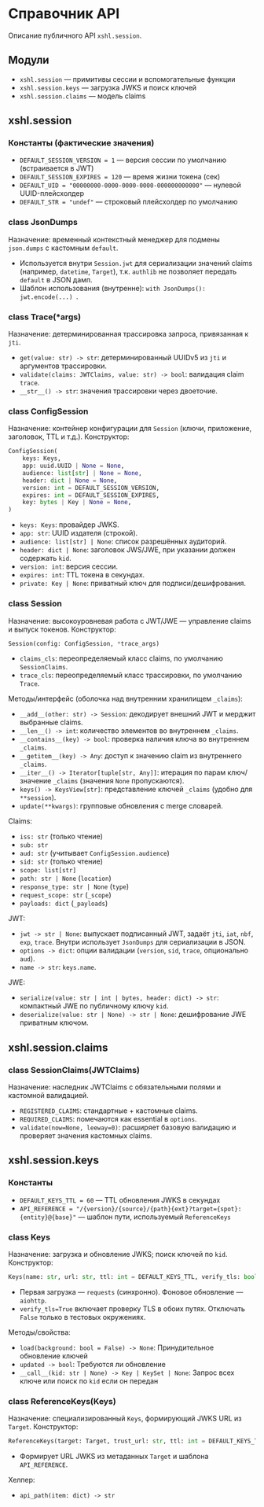 # Справочник API

Описание публичного API `xshl.session`.

## Модули
- `xshl.session` — примитивы сессии и вспомогательные функции
- `xshl.session.keys` — загрузка JWKS и поиск ключей
- `xshl.session.claims` — модель claims

## xshl.session

### Константы (фактические значения)
- `DEFAULT_SESSION_VERSION = 1` — версия сессии по умолчанию (встраивается в JWT)
- `DEFAULT_SESSION_EXPIRES = 120` — время жизни токена (сек)
- `DEFAULT_UID = "00000000-0000-0000-0000-000000000000"` — нулевой UUID-плейсхолдер
- `DEFAULT_STR = "undef"` — строковый плейсхолдер по умолчанию

### class JsonDumps
Назначение: временный контекстный менеджер для подмены `json.dumps` с кастомным `default`.
- Используется внутри `Session.jwt` для сериализации значений claims (например, `datetime`, `Target`), т.к. `authlib` не позволяет передать `default` в JSON дамп.
- Шаблон использования (внутренне): `with JsonDumps(): jwt.encode(...)
`.

### class Trace(*args)
Назначение: детерминированная трассировка запроса, привязанная к `jti`.
- `get(value: str) -> str`: детерминированный UUIDv5 из `jti` и аргументов трассировки.
- `validate(claims: JWTClaims, value: str) -> bool`: валидация claim `trace`.
- `__str__() -> str`: значения трассировки через двоеточие.

### class ConfigSession
Назначение: контейнер конфигурации для `Session` (ключи, приложение, заголовок, TTL и т.д.).
Конструктор:
```python
ConfigSession(
    keys: Keys,
    app: uuid.UUID | None = None,
    audience: list[str] | None = None,
    header: dict | None = None,
    version: int = DEFAULT_SESSION_VERSION,
    expires: int = DEFAULT_SESSION_EXPIRES,
    key: bytes | Key | None = None,
)
```
- `keys: Keys`: провайдер JWKS.
- `app: str`: UUID издателя (строкой).
- `audience: list[str] | None`: список разрешённых аудиторий.
- `header: dict | None`: заголовок JWS/JWE, при указании должен содержать `kid`.
- `version: int`: версия сессии.
- `expires: int`: TTL токена в секундах.
- `private: Key | None`: приватный ключ для подписи/дешифрования.

### class Session
Назначение: высокоуровневая работа с JWT/JWE — управление claims и выпуск токенов.
Конструктор:
```python
Session(config: ConfigSession, *trace_args)
```
- `claims_cls`: переопределяемый класс claims, по умолчанию `SessionClaims`.
- `trace_cls`: переопределяемый класс трассировки, по умолчанию `Trace`.

Методы/интерфейс (оболочка над внутренним хранилищем `_claims`):
- `__add__(other: str) -> Session`: декодирует внешний JWT и мерджит выбранные claims.
- `__len__() -> int`: количество элементов во внутреннем `_claims`.
- `__contains__(key) -> bool`: проверка наличия ключа во внутреннем `_claims`.
- `__getitem__(key) -> Any`: доступ к значению claim из внутреннего `_claims`.
- `__iter__() -> Iterator[tuple[str, Any]]`: итерация по парам ключ/значение `_claims` (значения `None` пропускаются).
- `keys() -> KeysView[str]`: представление ключей `_claims` (удобно для `**session`).
- `update(**kwargs)`: групповые обновления с merge словарей.

Claims:
- `iss: str` (только чтение)
- `sub: str`
- `aud: str` (учитывает `ConfigSession.audience`)
- `sid: str` (только чтение)
- `scope: list[str]`
- `path: str | None` (`location`)
- `response_type: str | None` (`type`)
- `request_scope: str` (`_scope`)
- `payloads: dict` (`_payloads`)

JWT:
- `jwt -> str | None`: выпускает подписанный JWT, задаёт `jti`, `iat`, `nbf`, `exp`, `trace`. Внутри использует `JsonDumps` для сериализации в JSON.
- `options -> dict`: опции валидации (`version`, `sid`, `trace`, опционально `aud`).
- `name -> str`: `keys.name`.

JWE:
- `serialize(value: str | int | bytes, header: dict) -> str`: компактный JWE по публичному ключу `kid`.
- `deserialize(value: str | None) -> str | None`: дешифрование JWE приватным ключом.

## xshl.session.claims

### class SessionClaims(JWTClaims)
Назначение: наследник JWTClaims с обязательными полями и кастомной валидацией.
- `REGISTERED_CLAIMS`: стандартные + кастомные claims.
- `REQUIRED_CLAIMS`: помечаются как essential в `options`.
- `validate(now=None, leeway=0)`: расширяет базовую валидацию и проверяет значения кастомных claims.

## xshl.session.keys

### Константы
- `DEFAULT_KEYS_TTL = 60` — TTL обновления JWKS в секундах
- `API_REFERENCE = "/{version}/{source}/{path}{ext}?target={spot}:{entity}@{base}"` — шаблон пути, используемый `ReferenceKeys`

### class Keys
Назначение: загрузка и обновление JWKS; поиск ключей по `kid`.
Конструктор:
```python
Keys(name: str, url: str, ttl: int = DEFAULT_KEYS_TTL, verify_tls: bool = True)
```
- Первая загрузка — `requests` (синхронно). Фоновое обновление — `aiohttp`.
- `verify_tls=True` включает проверку TLS в обоих путях. Отключать `False` только в тестовых окружениях.

Методы/свойства:
- `load(background: bool = False) -> None`: Принудительное обновление ключей
- `updated -> bool`: Требуются ли обновление
- `__call__(kid: str | None) -> Key | KeySet | None`: Запрос всех ключе или поиск по `kid` если он передан

### class ReferenceKeys(Keys)
Назначение: специализированный `Keys`, формирующий JWKS URL из `Target`.
Конструктор:
```python
ReferenceKeys(target: Target, trust_url: str, ttl: int = DEFAULT_KEYS_TTL, verify_tls: bool = True)
```
- Формирует URL JWKS из метаданных `Target` и шаблона `API_REFERENCE`.

Хелпер:
- `api_path(item: dict) -> str`
